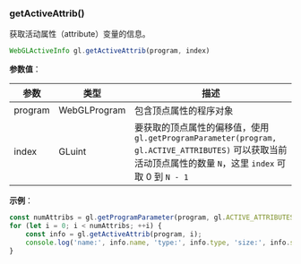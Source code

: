 ### getActiveAttrib()

获取活动属性（attribute）变量的信息。

```js
WebGLActiveInfo gl.getActiveAttrib(program, index)
```

**参数值**：

|参数|类型|描述|
|-|-|-|
|program|WebGLProgram|包含顶点属性的程序对象|
|index|GLuint|要获取的顶点属性的偏移值，使用 `gl.getProgramParameter(program, gl.ACTIVE_ATTRIBUTES)` 可以获取当前活动顶点属性的数量 `N`，这里 `index` 可取 0 到 `N - 1`|

**示例**：

```js
const numAttribs = gl.getProgramParameter(program, gl.ACTIVE_ATTRIBUTES);
for (let i = 0; i < numAttribs; ++i) {
    const info = gl.getActiveAttrib(program, i);
    console.log('name:', info.name, 'type:', info.type, 'size:', info.size);
}
```
